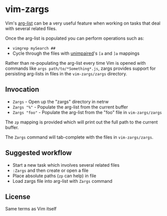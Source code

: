 # vim-zargs

Vim's [arg-list](http://vimcasts.org/episodes/meet-the-arglist/) can be a very useful feature when working on tasks that deal with several related files.

Once the arg-list is populated you can perform operations such as:
* `vimgrep mySearch ##`
* Cycle through the files with [unimpaired](https://github.com/tpope/vim-unimpaired)'s `[a` and `]a` mappings

Rather than re-populating the arg-list every time Vim is opened with commands like `args path/to/*Something*.js`, zargs provides support for persisting arg-lists in files in the `vim-zargs/zargs` directory.

## Invocation
* `Zargs` - Open up the "zargs" directory in netrw
* `Zargs "%"` - Populate the arg-list from the current buffer
* `Zargs "foo"` - Populate the arg-list from the "foo" file in `vim-zargs/zargs`

The `zp` mapping is provided which will print out the full path to the current buffer.

The `Zargs` command will tab-complete with the files in `vim-zargs/zargs`.

## Suggested workflow
* Start a new task which involves several related files
* `:Zargs` and then create or open a file
* Place absolute paths (`zp` can help) in file
* Load zargs file into arg-list with `Zargs` command

## License
Same terms as Vim itself
